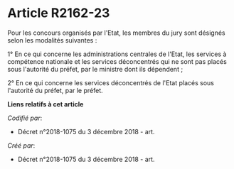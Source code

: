 # Article R2162-23

Pour les concours organisés par l'Etat, les membres du jury sont désignés selon les modalités suivantes :

1° En ce qui concerne les administrations centrales de l'Etat, les services à compétence nationale et les services
déconcentrés qui ne sont pas placés sous l'autorité du préfet, par le ministre dont ils dépendent ;

2° En ce qui concerne les services déconcentrés de l'Etat placés sous l'autorité du préfet, par le préfet.

**Liens relatifs à cet article**

_Codifié par_:

  - Décret n°2018-1075 du 3 décembre 2018 - art.

_Créé par_:

  - Décret n°2018-1075 du 3 décembre 2018 - art.
